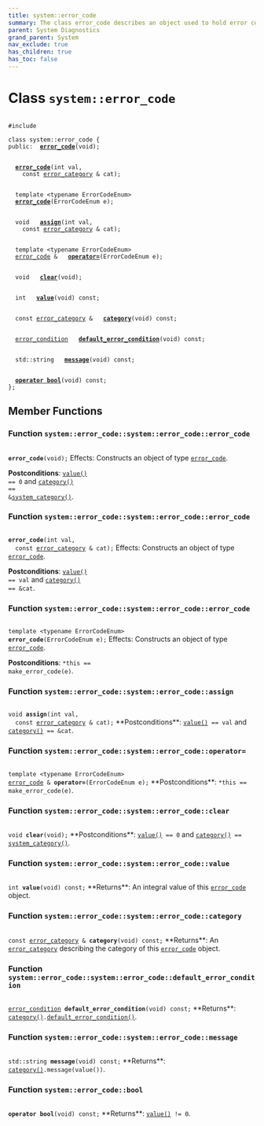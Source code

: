 ```yaml
---
title: system::error_code
summary: The class error_code describes an object used to hold error code values, such as those originating from the operating system or other low-level application program interfaces. 
parent: System Diagnostics
grand_parent: System
nav_exclude: true
has_children: true
has_toc: false
---
```


# Class `system::error_code`

<code class="doxybook">
<span>#include <thrust/system/error_code.h></span><br>
<span>class system::error&#95;code {</span>
<span>public:</span><span>&nbsp;&nbsp;<b><a href="/api/classes/classsystem_1_1error__code.html#function-error_code">error&#95;code</a></b>(void);</span>
<br>
<span>&nbsp;&nbsp;<b><a href="/api/classes/classsystem_1_1error__code.html#function-error_code">error&#95;code</a></b>(int val,</span>
<span>&nbsp;&nbsp;&nbsp;&nbsp;const <a href="/api/classes/classsystem_1_1error__category.html">error_category</a> & cat);</span>
<br>
<span>&nbsp;&nbsp;template &lt;typename ErrorCodeEnum&gt;</span>
<span>&nbsp;&nbsp;<b><a href="/api/classes/classsystem_1_1error__code.html#function-error_code">error&#95;code</a></b>(ErrorCodeEnum e);</span>
<br>
<span>&nbsp;&nbsp;void </span><span>&nbsp;&nbsp;<b><a href="/api/classes/classsystem_1_1error__code.html#function-assign">assign</a></b>(int val,</span>
<span>&nbsp;&nbsp;&nbsp;&nbsp;const <a href="/api/classes/classsystem_1_1error__category.html">error_category</a> & cat);</span>
<br>
<span>&nbsp;&nbsp;template &lt;typename ErrorCodeEnum&gt;</span>
<span>&nbsp;&nbsp;<a href="/api/classes/classsystem_1_1error__code.html">error_code</a> & </span><span>&nbsp;&nbsp;<b><a href="/api/classes/classsystem_1_1error__code.html#function-operator=">operator=</a></b>(ErrorCodeEnum e);</span>
<br>
<span>&nbsp;&nbsp;void </span><span>&nbsp;&nbsp;<b><a href="/api/classes/classsystem_1_1error__code.html#function-clear">clear</a></b>(void);</span>
<br>
<span>&nbsp;&nbsp;int </span><span>&nbsp;&nbsp;<b><a href="/api/classes/classsystem_1_1error__code.html#function-value">value</a></b>(void) const;</span>
<br>
<span>&nbsp;&nbsp;const <a href="/api/classes/classsystem_1_1error__category.html">error_category</a> & </span><span>&nbsp;&nbsp;<b><a href="/api/classes/classsystem_1_1error__code.html#function-category">category</a></b>(void) const;</span>
<br>
<span>&nbsp;&nbsp;<a href="/api/classes/classsystem_1_1error__condition.html">error_condition</a> </span><span>&nbsp;&nbsp;<b><a href="/api/classes/classsystem_1_1error__code.html#function-default_error_condition">default&#95;error&#95;condition</a></b>(void) const;</span>
<br>
<span>&nbsp;&nbsp;std::string </span><span>&nbsp;&nbsp;<b><a href="/api/classes/classsystem_1_1error__code.html#function-message">message</a></b>(void) const;</span>
<br>
<span>&nbsp;&nbsp;<b><a href="/api/classes/classsystem_1_1error__code.html#function-operator-bool">operator bool</a></b>(void) const;</span>
<span>};</span>
</code>

## Member Functions

<h3 id="function-error_code">
Function <code>system::error&#95;code::system::error&#95;code::error&#95;code</code>
</h3>

<code class="doxybook">
<span><b>error_code</b>(void);</span></code>
Effects: Constructs an object of type <code><a href="/api/classes/classsystem_1_1error__code.html">error&#95;code</a></code>. 

**Postconditions**:
<code><a href="/api/classes/classsystem_1_1error__code.html#function-value">value()</a> == 0</code> and <code><a href="/api/classes/classsystem_1_1error__code.html#function-category">category()</a> == &<a href="/api/groups/group__system__diagnostics.html#function-system_category">system&#95;category()</a></code>. 

<h3 id="function-error_code">
Function <code>system::error&#95;code::system::error&#95;code::error&#95;code</code>
</h3>

<code class="doxybook">
<span><b>error_code</b>(int val,</span>
<span>&nbsp;&nbsp;const <a href="/api/classes/classsystem_1_1error__category.html">error_category</a> & cat);</span></code>
Effects: Constructs an object of type <code><a href="/api/classes/classsystem_1_1error__code.html">error&#95;code</a></code>. 

**Postconditions**:
<code><a href="/api/classes/classsystem_1_1error__code.html#function-value">value()</a> == val</code> and <code><a href="/api/classes/classsystem_1_1error__code.html#function-category">category()</a> == &cat</code>. 

<h3 id="function-error_code">
Function <code>system::error&#95;code::system::error&#95;code::error&#95;code</code>
</h3>

<code class="doxybook">
<span>template &lt;typename ErrorCodeEnum&gt;</span>
<span><b>error_code</b>(ErrorCodeEnum e);</span></code>
Effects: Constructs an object of type <code><a href="/api/classes/classsystem_1_1error__code.html">error&#95;code</a></code>. 

**Postconditions**:
<code>&#42;this == make&#95;error&#95;code(e)</code>. 

<h3 id="function-assign">
Function <code>system::error&#95;code::system::error&#95;code::assign</code>
</h3>

<code class="doxybook">
<span>void </span><span><b>assign</b>(int val,</span>
<span>&nbsp;&nbsp;const <a href="/api/classes/classsystem_1_1error__category.html">error_category</a> & cat);</span></code>
**Postconditions**:
<code><a href="/api/classes/classsystem_1_1error__code.html#function-value">value()</a> == val</code> and <code><a href="/api/classes/classsystem_1_1error__code.html#function-category">category()</a> == &cat</code>. 

<h3 id="function-operator=">
Function <code>system::error&#95;code::system::error&#95;code::operator=</code>
</h3>

<code class="doxybook">
<span>template &lt;typename ErrorCodeEnum&gt;</span>
<span><a href="/api/classes/classsystem_1_1error__code.html">error_code</a> & </span><span><b>operator=</b>(ErrorCodeEnum e);</span></code>
**Postconditions**:
<code>&#42;this == make&#95;error&#95;code(e)</code>. 

<h3 id="function-clear">
Function <code>system::error&#95;code::system::error&#95;code::clear</code>
</h3>

<code class="doxybook">
<span>void </span><span><b>clear</b>(void);</span></code>
**Postconditions**:
<code><a href="/api/classes/classsystem_1_1error__code.html#function-value">value()</a> == 0</code> and <code><a href="/api/classes/classsystem_1_1error__code.html#function-category">category()</a> == <a href="/api/groups/group__system__diagnostics.html#function-system_category">system&#95;category()</a></code>. 

<h3 id="function-value">
Function <code>system::error&#95;code::system::error&#95;code::value</code>
</h3>

<code class="doxybook">
<span>int </span><span><b>value</b>(void) const;</span></code>
**Returns**:
An integral value of this <code><a href="/api/classes/classsystem_1_1error__code.html">error&#95;code</a></code> object. 

<h3 id="function-category">
Function <code>system::error&#95;code::system::error&#95;code::category</code>
</h3>

<code class="doxybook">
<span>const <a href="/api/classes/classsystem_1_1error__category.html">error_category</a> & </span><span><b>category</b>(void) const;</span></code>
**Returns**:
An <code><a href="/api/classes/classsystem_1_1error__category.html">error&#95;category</a></code> describing the category of this <code><a href="/api/classes/classsystem_1_1error__code.html">error&#95;code</a></code> object. 

<h3 id="function-default_error_condition">
Function <code>system::error&#95;code::system::error&#95;code::default&#95;error&#95;condition</code>
</h3>

<code class="doxybook">
<span><a href="/api/classes/classsystem_1_1error__condition.html">error_condition</a> </span><span><b>default_error_condition</b>(void) const;</span></code>
**Returns**:
<code><a href="/api/classes/classsystem_1_1error__code.html#function-category">category()</a>.<a href="/api/classes/classsystem_1_1error__code.html#function-default_error_condition">default&#95;error&#95;condition()</a></code>. 

<h3 id="function-message">
Function <code>system::error&#95;code::system::error&#95;code::message</code>
</h3>

<code class="doxybook">
<span>std::string </span><span><b>message</b>(void) const;</span></code>
**Returns**:
<code><a href="/api/classes/classsystem_1_1error__code.html#function-category">category()</a>.message(value())</code>. 

<h3 id="function-operator bool">
Function <code>system::error&#95;code::bool</code>
</h3>

<code class="doxybook">
<span><b>operator bool</b>(void) const;</span></code>
**Returns**:
<code><a href="/api/classes/classsystem_1_1error__code.html#function-value">value()</a> != 0</code>. 


